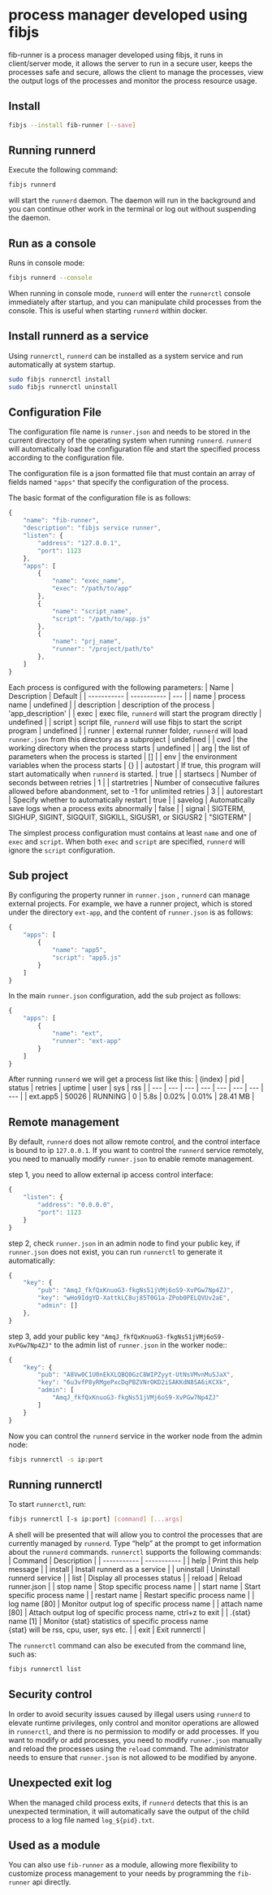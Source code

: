 # process manager developed using fibjs
fib-runner is a process manager developed using fibjs, it runs in client/server mode, it allows the server to run in a secure user, keeps the processes safe and secure, allows the client to manage the processes, view the output logs of the processes and monitor the process resource usage.

## Install

```sh
fibjs --install fib-runner [--save]
```

## Running runnerd

Execute the following command:
```sh
fibjs runnerd
```
will start the `runnerd` daemon. The daemon will run in the background and you can continue other work in the terminal or log out without suspending the daemon.

## Run as a console

Runs in console mode:
```sh
fibjs runnerd --console
```
When running in console mode, `runnerd` will enter the `runnerctl` console immediately after startup, and you can manipulate child processes from the console. This is useful when starting `runnerd` within docker.

## Install runnerd as a service

Using `runnerctl`, `runnerd` can be installed as a system service and run automatically at system startup.
```sh
sudo fibjs runnerctl install
sudo fibjs runnerctl uninstall
```
## Configuration File

The configuration file name is ``runner.json`` and needs to be stored in the current directory of the operating system when running `runnerd`. `runnerd` will automatically load the configuration file and start the specified process according to the configuration file.

The configuration file is a json formatted file that must contain an array of fields named `"apps"` that specify the configuration of the process.

The basic format of the configuration file is as follows:
```JavaScript
{
    "name": "fib-runner",
    "description": "fibjs service runner",
    "listen": {
        "address": "127.0.0.1",
        "port": 1123
    },
    "apps": [
        {
            "name": "exec_name",
            "exec": "/path/to/app"
        },
        {
            "name": "script_name",
            "script": "/path/to/app.js"
        },
        {
            "name": "prj_name",
            "runner": "/project/path/to"
        },
    ]
}
```

Each process is configured with the following parameters:
| Name      | Description | Default |
| ----------- | ----------- | --- |
| name | process name | undefined |
| description | description of the process | 'app_description' |
| exec | exec file, `runnerd` will start the program directly | undefined |
| script | script file, `runnerd` will use fibjs to start the script program | undefined |
| runner | external runner folder, `runnerd` will load `runner.json` from this directory as a subproject | undefined |
| cwd | the working directory when the process starts | undefined |
| arg | the list of parameters when the process is started | [] |
| env | the environment variables when the process starts | {} |
| autostart | If true, this program will start automatically when `runnerd` is started. | true |
| startsecs | Number of seconds between retries | 1 |
| startretries | Number of consecutive failures allowed before abandonment, set to -1 for unlimited retries | 3 |
| autorestart | Specify whether to automatically restart | true |
| savelog | Automatically save logs when a process exits abnormally | false |
| signal | SIGTERM, SIGHUP, SIGINT, SIGQUIT, SIGKILL, SIGUSR1, or SIGUSR2 | "SIGTERM" |

The simplest process configuration must contains at least `name` and one of `exec` and `script`. When both `exec` and `script` are specified, `runnerd` will ignore the `script` configuration.

## Sub project

By configuring the property runner in `runner.json` , `runnerd` can manage external projects. For example, we have a runner project, which is stored under the directory `ext-app`, and the content of `runner.json` is as follows:
```JavaScript
{
    "apps": [
        {
            "name": "app5",
            "script": "app5.js"
        }
    ]
}
```
In the main `runner.json` configuration, add the sub project as follows:
```JavaScript
{
    "apps": [
        {
            "name": "ext",
            "runner": "ext-app"
        }
    ]
}
```
After running `runnerd` we will get a process list like this:
| (index)  |  pid  | status  | retries | uptime | user  |  sys  |   rss    |
| --- | --- | --- | --- | --- | --- | --- | --- |
| ext.app5 | 50026 | RUNNING |    0    |  5.8s  | 0.02% | 0.01% | 28.41 MB |

## Remote management

By default, `runnerd` does not allow remote control, and the control interface is bound to ip `127.0.0.1`. If you want to control the `runnerd` service remotely, you need to manually modify `runner.json` to enable remote management. 

step 1, you need to allow external ip access control interface:
```JavaScript
{
    "listen": {
        "address": "0.0.0.0",
        "port": 1123
    }
}
```
step 2, check `runner.json` in an admin node to find your public key, if `runner.json` does not exist, you can run `runnerctl` to generate it automatically:
```JavaScript
{
    "key": {
        "pub": "AmqJ_fkfQxKnuoG3-fkgNs51jVMj6oS9-XvPGw7Np4ZJ",
        "key": "wHo9IdgYD-XattkLC8uj85T0G1a-ZPob0PELQVUv2aE",
        "admin": []
    },
}
```
step 3, add your public key `"AmqJ_fkfQxKnuoG3-fkgNs51jVMj6oS9-XvPGw7Np4ZJ"` to the admin list of `runner.json` in the worker node::
```JavaScript
{
    "key": {
        "pub": "A8Vw0C1U0nEkXLQBQ0GzC8WIPZyyt-UtNsVMvnMuSJaX",
        "key": "6u3vfP8yRMgePxcDqPBZVNrOKD2iSAKKdN8SA6iKCXk",
        "admin": [
            "AmqJ_fkfQxKnuoG3-fkgNs51jVMj6oS9-XvPGw7Np4ZJ"
        ]
    }
}
```
Now you can control the `runnerd` service in the worker node from the admin node:
```sh
fibjs runnerctl -s ip:port
```

## Running runnerctl

To start `runnerctl`, run:
```sh
fibjs runnerctl [-s ip:port] [command] [...args]
```
A shell will be presented that will allow you to control the processes that are currently managed by `runnerd`. Type “help” at the prompt to get information about the `runnerd` commands. `runnerctl` supports the following commands:
| Command      | Description |
| ----------- | ----------- |
| help              | Print this help message |
| install           | Install runnerd as a service |
| uninstall         | Uninstall runnerd service |
| list              | Display all processes status |
| reload            | Reload runner.json |
| stop name         | Stop specific process name |
| start name        | Start specific process name |
| restart name      | Restart specific process name |
| log name [80]     | Monitor output log of specific process name |
| attach name [80]  | Attach output log of specific process name, ctrl+z to exit |
| .{stat} name [1]  | Monitor {stat} statistics of specific process name<br>{stat} will be rss, cpu, user, sys etc.  |
| exit              | Exit runnerctl |

The `runnerctl` command can also be executed from the command line, such as:
```sh
fibjs runnerctl list
```

## Security control

In order to avoid security issues caused by illegal users using `runnerd` to elevate runtime privileges, only control and monitor operations are allowed in `runnerctl`, and there is no permission to modify or add processes. If you want to modify or add processes, you need to modify `runner.json` manually and reload the processes using the `reload` command. The administrator needs to ensure that `runner.json` is not allowed to be modified by anyone.

## Unexpected exit log

When the managed child process exits, if `runnerd` detects that this is an unexpected termination, it will automatically save the output of the child process to a log file named `log_${pid}.txt`.

## Used as a module

You can also use `fib-runner` as a module, allowing more flexibility to customize process management to your needs by programming the `fib-runner` api directly.